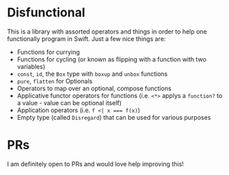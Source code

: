 
# Disfunctional

This is a library with assorted operators and things in order to help one
functionally program in Swift. Just a few nice things are:

- Functions for currying
- Functions for cycling (or known as flipping with a function with two variables)
- `const`, `id`, the `Box` type with `boxup` and `unbox` functions
- `pure`, `flatten` for Optionals
- Operators to map over an optional, compose functions
- Applicative functor operators for functions (i.e. `<*>` applys a `function?` to a value - value can be optional itself)
- Application operators (i.e. `f <| x === f(x)`)
- Empty type (called `Disregard`) that can be used for various purposes

# PRs

I am definitely open to PRs and would love help improving this!


